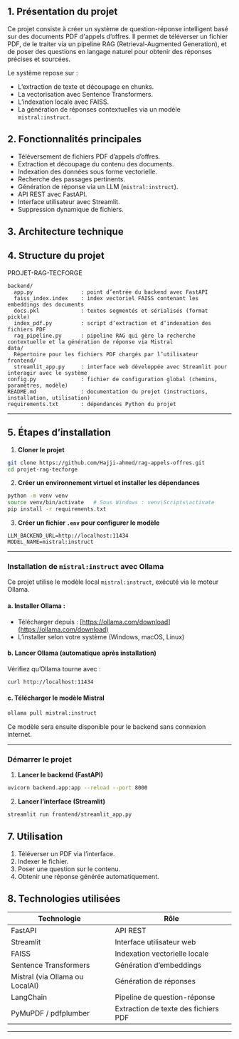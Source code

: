 
## 1. Présentation du projet

Ce projet consiste à créer un système de question-réponse intelligent basé sur des documents PDF d'appels d’offres. Il permet de téléverser un fichier PDF, de le traiter via un pipeline RAG (Retrieval-Augmented Generation), et de poser des questions en langage naturel pour obtenir des réponses précises et sourcées.

Le système repose sur :

* L’extraction de texte et découpage en chunks.
* La vectorisation avec Sentence Transformers.
* L’indexation locale avec FAISS.
* La génération de réponses contextuelles via un modèle `mistral:instruct`.

## 2. Fonctionnalités principales

* Téléversement de fichiers PDF d’appels d’offres.
* Extraction et découpage du contenu des documents.
* Indexation des données sous forme vectorielle.
* Recherche des passages pertinents.
* Génération de réponse via un LLM (`mistral:instruct`).
* API REST avec FastAPI.
* Interface utilisateur avec Streamlit.
* Suppression dynamique de fichiers.

## 3. Architecture technique


## 4. Structure du projet


PROJET-RAG-TECFORGE

```
backend/
  app.py               : point d’entrée du backend avec FastAPI
  faiss_index.index    : index vectoriel FAISS contenant les embeddings des documents
  docs.pkl             : textes segmentés et sérialisés (format pickle)
  index_pdf.py         : script d’extraction et d’indexation des fichiers PDF
  rag_pipeline.py      : pipeline RAG qui gère la recherche contextuelle et la génération de réponse via Mistral
data/
  Répertoire pour les fichiers PDF chargés par l’utilisateur
frontend/
  streamlit_app.py     : interface web développée avec Streamlit pour interagir avec le système
config.py              : fichier de configuration global (chemins, paramètres, modèle)
README.md              : documentation du projet (instructions, installation, utilisation)
requirements.txt       : dépendances Python du projet
```
---

## 5. Étapes d’installation

1. **Cloner le projet**

```bash
git clone https://github.com/Hajji-ahmed/rag-appels-offres.git
cd projet-rag-tecforge
```

2. **Créer un environnement virtuel et installer les dépendances**

```bash
python -m venv venv
source venv/bin/activate   # Sous Windows : venv\Scripts\activate
pip install -r requirements.txt
```

3. **Créer un fichier `.env` pour configurer le modèle**

```env
LLM_BACKEND_URL=http://localhost:11434
MODEL_NAME=mistral:instruct
```

---

### Installation de `mistral:instruct` avec Ollama

Ce projet utilise le modèle local `mistral:instruct`, exécuté via le moteur Ollama.

#### a. Installer Ollama :

* Télécharger depuis : [https://ollama.com/download](https://ollama.com/download)
* L’installer selon votre système (Windows, macOS, Linux)

#### b. Lancer Ollama (automatique après installation)

Vérifiez qu’Ollama tourne avec :

```bash
curl http://localhost:11434
```

#### c. Télécharger le modèle Mistral

```bash
ollama pull mistral:instruct
```

Ce modèle sera ensuite disponible pour le backend sans connexion internet.

---

### Démarrer le projet

1. **Lancer le backend (FastAPI)**

```bash
uvicorn backend.app:app --reload --port 8000
```

2. **Lancer l’interface (Streamlit)**

```bash
streamlit run frontend/streamlit_app.py
```

## 7. Utilisation

1. Téléverser un PDF via l’interface.
2. Indexer le fichier.
3. Poser une question sur le contenu.
4. Obtenir une réponse générée automatiquement.

## 8. Technologies utilisées

| Technologie                     | Rôle                                 |
| ------------------------------- | ------------------------------------ |
| FastAPI                         | API REST                             |
| Streamlit                       | Interface utilisateur web            |
| FAISS                           | Indexation vectorielle locale        |
| Sentence Transformers           | Génération d’embeddings              |
| Mistral (via Ollama ou LocalAI) | Génération de réponses               |
| LangChain                       | Pipeline de question-réponse         |
| PyMuPDF / pdfplumber            | Extraction de texte des fichiers PDF |

---

